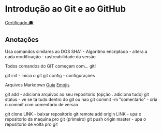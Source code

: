 # Introdução ao Git e ao GitHub

[Certificado :mortar_board:](https://hermes.digitalinnovation.one/certificates/BC58B61D.pdf)

## Anotações

Usa comandos similares ao DOS
SHA1 - Algoritmo encriptado - altera a cada modificação - rastreabilidade da versão

Todos comandos do GIT começam com... git!

git init - inicia o git
git config - configurações

Arquivos Markdown
[Guia](https://www.markdownguide.org/)
[Emojis](https://gist.github.com/rxaviers/7360908)

git add - adiciona arquivos ao seu repositorio (opção . adiciona tudo)
git status - ve se tá tudo dentro do git ou nao
git commit -m "comentario" - cria o commit com comentario de versao

git clone LINK - baixar repositorio
git remote add origin LINK - upa o repositorio da maquina pro git (primeiro)
git push origin master - upa o repositorio de volta pro git